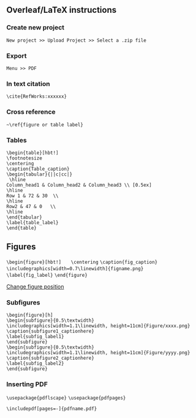 ## Overleaf/LaTeX instructions

### Create new project
`New project >> Upload Project >> Select a .zip file`

### Export
`Menu >> PDF`

### In text citation
`\cite{RefWorks:xxxxxx}`

### Cross reference
`~\ref{figure or table label}`

### Tables
`\begin{table}[hbt!]`  
`\footnotesize`  
`\centering`  
`\caption{Table_caption}`  
 `\begin{tabular}{||c|cc|} `  
` \hline`  
 `Column_head1 & Column_head2 & Column_head3 \\ [0.5ex] `  
 `\hline`  
 `Row 1 & 72 & 30  \\ `  
   `\hline`  
 `Row2 & 47 & 0   \\`  
    `\hline`  
`\end{tabular}`  
`\label{table_label}`  
`\end{table}`  

## Figures 

`\begin{figure}[hbt!]`
`	\centering`
`\caption{fig_caption}`
	`\includegraphics[width=0.7\linewidth]{figname.png}`
`	\label{fig_label}`
`\end{figure}`

[Change figure position](https://www.overleaf.com/learn/latex/Positioning_of_Figures)

### Subfigures
`\begin{figure}[h]`  
`\begin{subfigure}{0.5\textwidth}`  
`\includegraphics[width=1.1\linewidth, height=11cm]{Figure/xxxx.png}`  
`\caption{subfigure1_captionhere}`  
`\label{subfig_label1}`  
`\end{subfigure}`  
`\begin{subfigure}{0.5\textwidth}`  
`\includegraphics[width=1.1\linewidth, height=11cm]{Figure/yyyy.png}`  
`\caption{subfigure2_captionhere}`  
`\label{subfig_label2}`  
`\end{subfigure}`  

### Inserting PDF
`\usepackage{pdflscape}`
`\usepackage{pdfpages}`

`\includepdf[pages=-]{pdfname.pdf}`

